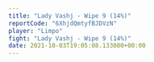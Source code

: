 ```yaml
---
title: "Lady Vashj - Wipe 9 (14%)"
reportCode: "6XhjdQmtyfBJDVzN"
player: "Limpo"
fight: "Lady Vashj - Wipe 9 (14%)"
date: 2021-10-03T19:05:08.133000+00:00
---
```

